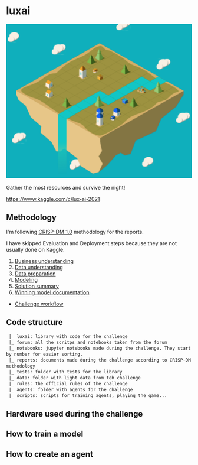 # luxai

![luxai image](reports/res/project_picture.png)

Gather the most resources and survive the night!

https://www.kaggle.com/c/lux-ai-2021

## Methodology

I'm following [CRISP-DM 1.0](https://www.the-modeling-agency.com/crisp-dm.pdf) methodology for the reports.

I have skipped Evaluation and Deployment steps because they are not usually done on Kaggle.

1. [Business understanding](reports/01_Business_Understanding.md)
1. [Data understanding](reports/02_Data_Understanding.md)
1. [Data preparation](reports/03_Data_Preparation.md)
1. [Modeling](reports/04_Modeling.md)
1. [Solution summary](reports/05_Solution_Summary.md)
1. [Winning model documentation](reports/07_Winning_Model_Documentation.md)

* [Challenge workflow](reports/00_Challenge_Workflow.md)

## Code structure

     |_ luxai: library with code for the challenge
     |_ forum: all the scritps and notebooks taken from the forum
     |_ notebooks: jupyter notebooks made during the challenge. They start by number for easier sorting.
     |_ reports: documents made during the challenge according to CRISP-DM methodology
     |_ tests: folder with tests for the library
     |_ data: folder with light data from teh challenge
     |_ rules: the official rules of the challenge
     |_ agents: folder with agents for the challenge
     |_ scripts: scripts for training agents, playing the game...

## Hardware used during the challenge

## How to train a model

## How to create an agent